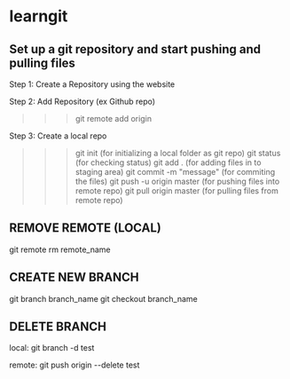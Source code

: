 # learngit
Set up a git repository and start pushing and pulling files
-----------------------------------------------------------

Step 1: Create a Repository using the website

Step 2: Add  Repository (ex Github repo)
>>> git remote add origin <repository-link>

Step 3: Create a local repo 
>>> git init  (for initializing a local folder as git repo)
>>> git status (for checking status)
>>> git add . (for adding files in to staging area)
>>> git commit -m "message" (for commiting the  files)
>>> git push -u origin master (for pushing files into remote repo)
>>> git pull origin master (for pulling files from remote repo)

REMOVE REMOTE (LOCAL)
---------------
git remote rm remote_name

CREATE NEW BRANCH
-------------------
git branch branch_name
git checkout branch_name

DELETE BRANCH
--------------
local:
git branch -d test

remote:
git push origin --delete test

